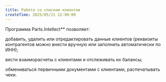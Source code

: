 ```yaml
---
title: Работа со списком клиентов
createTime: 2025/05/21 12:00:00
---
```

Программа Parts.Intellect** позволяет:

добавить, удалить или отредактировать данные клиентов (реквизиты контрагентов можно внести вручную или заполнить автоматически по ИНН);

вести взаиморасчеты с клиентами и отслеживать их балансы;

обмениваться первичными документами с клиентами, распечатывать чеки.

